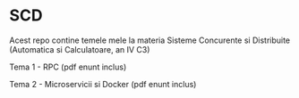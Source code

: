 # SCD

Acest repo contine temele mele la materia Sisteme Concurente si Distribuite (Automatica si Calculatoare, an IV C3)

Tema 1 - RPC (pdf enunt inclus)

Tema 2 - Microservicii si Docker (pdf enunt inclus)
